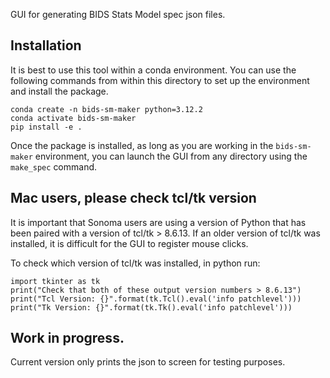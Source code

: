 GUI for generating BIDS Stats Model spec json files.

## Installation
It is best to use this tool within a conda environment.  You can use the following commands from within this directory to set up the environment and install the package.
```
conda create -n bids-sm-maker python=3.12.2
conda activate bids-sm-maker
pip install -e .
```
Once the package is installed, as long as you are working in the `bids-sm-maker` environment, you can launch the GUI from any directory using the `make_spec` command.


## Mac users, please check tcl/tk version
It is important that Sonoma users are using a version of Python that has been paired with a version of tcl/tk > 8.6.13.  If an older version of tcl/tk was installed, it is difficult for the GUI to register mouse clicks.

To check which version of tcl/tk was installed, in python run:
```
import tkinter as tk
print("Check that both of these output version numbers > 8.6.13")
print("Tcl Version: {}".format(tk.Tcl().eval('info patchlevel')))
print("Tk Version: {}".format(tk.Tk().eval('info patchlevel')))

```

## Work in progress.  
Current version only prints the json to screen for testing purposes.



